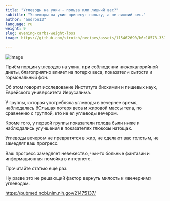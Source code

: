 ```yaml
---
title: "Углеводы на ужин - польза или лишний вес?"
subtitle: "Углеводы на ужин принесут пользу, а не лишний вес."
author: "andron13"
language: ru
weight: 9
slug: evening-carbs-weight-loss
image: https://github.com/stroich/recipes/assets/115462690/b6c18573-3375-4506-85f7-743e2ab0c405

---
```


![image](https://github.com/stroich/recipes/assets/115462690/b6c18573-3375-4506-85f7-743e2ab0c405)


Приём порции углеводов на ужин, при соблюдении низкокалорийной диеты, благоприятно влияет на потерю веса, показатели сытости и гормональный фон.

Об этом говорит исследование Института биохимии и пищевых наук, Еврейского университета Иерусалима.

У группы, которая употребляла углеводы в вечернее время, наблюдалась бОльшая потеря веса и жировой массы тела, по сравнению с группой, кто не ел углеводы вечером.

Кроме того, у первой группы показатели голода были ниже и наблюдались улучшения в показателях глюкозы натощак.

Углеводы вечером не превратятся в жир, не сделают вас толстым, не замедлят ваш прогресс.

Ваш прогресс замедляет невежество, чьи-то больные фантазии и информационная помойка в интернете.

Прочитайте статью ещё раз.

Ну разве это не решающий фактор вернуть милость к «вечерним» углеводам.

https://pubmed.ncbi.nlm.nih.gov/21475137/
